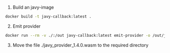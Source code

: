 1. Build an javy-image 
```bash
docker build -t javy-callback:latest .
```

2. Emit provider
```bash
docker run --rm -v ./:/out javy-callback:latest emit-provider -o /out/javy_provider_1.4.0.wasm
```

3. Move the file ./javy_provider_1.4.0.wasm to the required directory 